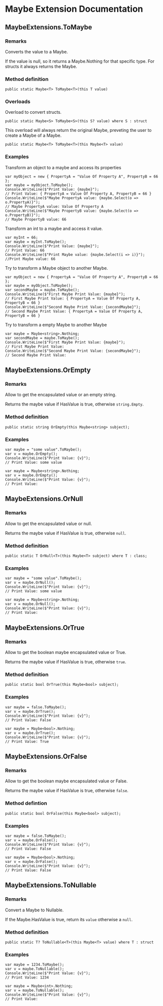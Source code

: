 # Maybe Extension Documentation

## MaybeExtensions.ToMaybe
### Remarks
Converts the value to a Maybe.

If the value is null, so it returns a Maybe.Nothing for that specific type.
For structs it always returns the Maybe.

### Method definition
```
public static Maybe<T> ToMaybe<T>(this T value)
```
### Overloads
Overload to convert structs.
```
public static Maybe<S> ToMaybe<S>(this S? value) where S : struct
```

This overload will always return the original Maybe, preveting the user to create a Maybe of a Maybe.
```
public static Maybe<T> ToMaybe<T>(this Maybe<T> value)
```

### Examples
Transform an object to a maybe and access its properties
```
var myObject = new { PropertyA = "Value Of Property A", PropertyB = 66 };
var maybe = myObject.ToMaybe();
Console.WriteLine($"Print Value: {maybe}");
// Print Value: { PropertyA = Value Of Property A, PropertyB = 66 }
Console.WriteLine($"Maybe PropertyA value: {maybe.Select(o => o.PropertyA)}");
// Maybe PropertyA value: Value Of Property A
Console.WriteLine($"Maybe PropertyB value: {maybe.Select(o => o.PropertyB)}");
// Maybe PropertyB value: 66
```
Transform an int to a maybe and access it value.
```
var myInt = 66;
var maybe = myInt.ToMaybe();
Console.WriteLine($"Print Value: {maybe}");
// Print Value: 66
Console.WriteLine($"Print Maybe value: {maybe.Select(i => i)}");
//Print Maybe value: 66
```
Try to transform a Maybe object to another Maybe. 
```
var myObject = new { PropertyA = "Value Of Property A", PropertyB = 66 };
var maybe = myObject.ToMaybe();
var secondMaybe = maybe.ToMaybe();
Console.WriteLine($"First Maybe Print Value: {maybe}");
// First Maybe Print Value: { PropertyA = Value Of Property A, PropertyB = 66 }
Console.WriteLine($"Second Maybe Print Value: {secondMaybe}");
// Second Maybe Print Value: { PropertyA = Value Of Property A, PropertyB = 66 }

```
Try to transform a empty Maybe to another Maybe
```
var maybe = Maybe<string>.Nothing;
var secondMaybe = maybe.ToMaybe();
Console.WriteLine($"First Maybe Print Value: {maybe}");
// First Maybe Print Value: 
Console.WriteLine($"Second Maybe Print Value: {secondMaybe}");
// Second Maybe Print Value: 
```

## MaybeExtensions.OrEmpty

### Remarks
Allow to get the encapsulated value or an empty string.

Returns the maybe value if HasValue is true, otherwise `string.Empty`.

### Method definition
```
public static string OrEmpty(this Maybe<string> subject);
```

### Examples    
```
var maybe = "some value".ToMaybe();
var v = maybe.OrEmpty();
Console.WriteLine($"Print Value: {v}");
// Print Value: some value
```
```
var maybe = Maybe<string>.Nothing;
var v = maybe.OrEmpty();
Console.WriteLine($"Print Value: {v}");
// Print Value: 
```

## MaybeExtensions.OrNull
### Remarks
Allow to get the encapsulated value or null.

Returns the maybe value if HasValue is true, otherwise `null`.

### Method definition
```
public static T OrNull<T>(this Maybe<T> subject) where T : class;
```

### Examples
```
var maybe = "some value".ToMaybe();
var v = maybe.OrNull();
Console.WriteLine($"Print Value: {v}");
// Print Value: some value
```
```
var maybe = Maybe<string>.Nothing;
var v = maybe.OrNull();
Console.WriteLine($"Print Value: {v}");
// Print Value: 
```

## MaybeExtensions.OrTrue
### Remarks
Allow to get the boolean maybe encapsulated value or True.

Returns the maybe value if HasValue is true, otherwise `true`.
### Method definition
```
public static bool OrTrue(this Maybe<bool> subject);
```
### Examples
```
var maybe = false.ToMaybe();
var v = maybe.OrTrue();
Console.WriteLine($"Print Value: {v}");
// Print Value: False
```
```
var maybe = Maybe<bool>.Nothing;
var v = maybe.OrTrue();
Console.WriteLine($"Print Value: {v}");
// Print Value: True
```

## MaybeExtensions.OrFalse
### Remarks
Allow to get the boolean maybe encapsulated value or False.

Returns the maybe value if HasValue is true, otherwise `false`.

### Method defintion
```
public static bool OrFalse(this Maybe<bool> subject);
```
### Examples
```
var maybe = false.ToMaybe();
var v = maybe.OrFalse();
Console.WriteLine($"Print Value: {v}");
// Print Value: False
```
```
var maybe = Maybe<bool>.Nothing;
var v = maybe.OrFalse();
Console.WriteLine($"Print Value: {v}");
// Print Value: False
```


## MaybeExtensions.ToNullable
### Remarks
Convert a Maybe to Nullable. 

If the Maybe.HasValue is true, return its `value` otherwise a `null`.

### Method definition
```
public static T? ToNullable<T>(this Maybe<T> value) where T : struct
```
### Examples
```
var maybe = 1234.ToMaybe();
var v = maybe.ToNullable();
Console.WriteLine($"Print Value: {v}");
// Print Value: 1234
```
```
var maybe = Maybe<int>.Nothing;
var v = maybe.ToNullable();
Console.WriteLine($"Print Value: {v}");
// Print Value: 
```